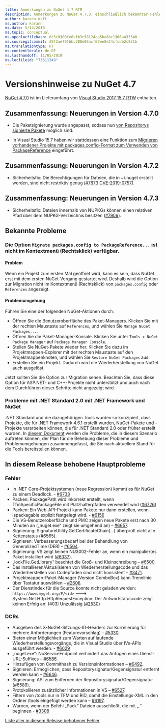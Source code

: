 ```yaml
---
title: Anmerkungen zu NuGet 4.7 RTM
description: Anmerkungen zu NuGet 4.7.0, einschließlich bekannter Fehler, Fehlerkorrekturen, hinzugefügter Features und DCRs.
author: karann-msft
ms.author: karann
ms.date: 5/14/2018
ms.topic: conceptual
ms.openlocfilehash: 0c3c0380fe6efb3c58124ca5ba8bc1306a433340
ms.sourcegitcommit: 39f2ae79fbbc308e06acf67ee8e24cfcdb2c831b
ms.translationtype: HT
ms.contentlocale: de-DE
ms.lasthandoff: 11/05/2019
ms.locfileid: "73611349"
---
```

# <a name="nuget-47-release-notes"></a>Versionshinweise zu NuGet 4.7

[NuGet 4.7.0](https://dist.nuget.org/win-x86-commandline/v4.7.0/nuget.exe) ist im Lieferumfang von [Visual Studio 2017 15.7 RTW](https://www.visualstudio.com/news/releasenotes/vs2017-relnotes) enthalten.

## <a name="summary-whats-new-in-470"></a>Zusammenfassung: Neuerungen in Version 4.7.0

* Die Paketsignierung wurde angepasst, sodass nun [von Repositorys signierte Pakete](https://github.com/NuGet/Home/wiki/Repository-Signatures) möglich sind.

* In Visual Studio 15.7 haben wir stattdessen eine Funktion zum [Migrieren vorhandener Projekte mit packages.config-Format zum Verwenden von PackageReference](https://docs.microsoft.com/nuget/consume-packages/migrate-packages-config-to-package-reference) eingeführt.

## <a name="summary-whats-new-in-472"></a>Zusammenfassung: Neuerungen in Version 4.7.2

* Sicherheitsfix: Die Berechtigungen für Dateien, die in ~/.nuget erstellt werden, sind nicht restriktiv genug ([#7673](https://github.com/NuGet/Home/issues/7673) [CVE-2019-0757](https://portal.msrc.microsoft.com/en-us/security-guidance/advisory/CVE-2019-0757)).

## <a name="summary-whats-new-in-473"></a>Zusammenfassung: Neuerungen in Version 4.7.3

* Sicherheitsfix: Dateien innerhalb von NUPKGs können einen relativen Pfad über dem NUPKG-Verzeichnis besitzen ([#7906](https://github.com/NuGet/Home/issues/7906)).

## <a name="known-issues"></a>Bekannte Probleme

### <a name="the-migrate-packagesconfig-to-packagereference-option-is-not-available-in-the-right-click-context-menu"></a>Die Option `Migrate packages.config to PackageReference...` ist nicht im Kontextmenü (Rechtsklick) verfügbar.

#### <a name="issue"></a>Problem

Wenn ein Projekt zum ersten Mal geöffnet wird, kann es sein, dass NuGet erst mit dem ersten NuGet-Vorgang gestartet wird. Deshalb wird die Option zur Migration nicht im Kontextmenü (Rechtsklick) von `packages.config` oder `References` angezeigt.

#### <a name="workaround"></a>Problemumgehung

Führen Sie eine der folgenden NuGet-Aktionen durch:
* Öffnen Sie die Benutzeroberfläche des Paket-Managers. Klicken Sie mit der rechten Maustaste auf `References`, und wählen Sie `Manage NuGet Packages...`.
* Öffnen Sie die Paket-Manager-Konsole. Klicken Sie unter `Tools > NuGet Package Manager` auf `Package Manager Console`.
* Stellen Sie NuGet-Pakete wieder her. Klicken Sie dazu im Projektmappen-Explorer mit der rechten Maustaste auf den Projektmappenknoten, und wählen Sie `Restore NuGet Packages` aus.
* Erstellen Sie ein Projekt. Dadurch wird die Wiederherstellung von NuGet auch ausgelöst.

Jetzt sollten Sie die Option zur Migration sehen. Beachten Sie, dass diese Option für ASP.NET- und C++-Projekte nicht unterstützt und auch nach dem Durchführen dieser Schritte nicht angezeigt wird.

### <a name="issues-with-net-standard-20-with-net-framework--nuget"></a>Probleme mit .NET Standard 2.0 mit .NET Framework und NuGet

.NET Standard und die dazugehörigen Tools wurden so konzipiert, dass Projekte, die für .NET Framework 4.6.1 erstellt wurden, NuGet-Pakete und -Projekte verarbeiten können, die für .NET Standard 2.0 oder früher erstellt wurden. In [diesem Dokument](https://github.com/dotnet/standard/issues/481) werden die Probleme, die in diesem Szenario auftreten können, der Plan für die Behebung dieser Probleme und Problemumgehungen zusammengefasst, die Sie nach aktuellem Stand für die Tools bereitstellen können.

## <a name="top-issues-fixed-in-this-release"></a>In diesem Release behobene Hauptprobleme

### <a name="bugs"></a>Fehler

* In .NET Core-Projektsystemen (neue Regression) kommt es für NuGet zu einem Deadlock. - [#6733](https://github.com/NuGet/Home/issues/6733)
* Packen: PackagePath wird inkorrekt erstellt, wenn TfmSpecificPackageFile mit Platzhalterpfaden verwendet wird ([#6726](https://github.com/NuGet/Home/issues/6726)).
* Packen: Ein Web-API-Projekt kann Pakete nur dann erstellen, wenn ispackagable explizit festgelegt wird. - [#6156](https://github.com/NuGet/Home/issues/6156)
* Die VS-Benutzeroberfläche und PMC zeigen neue Pakete erst nach 30 Minuten an („nuget.exe“ zeigt sie umgehend an) – [#6657](https://github.com/NuGet/Home/issues/6657).
* Signierung:  SignatureUtility.GetCertificateChain(...) überprüft nicht alle Kettenstatus ([#6565](https://github.com/NuGet/Home/issues/6565)).
* Signieren: Verbesserungsbedarf bei der Behandlung von GeneralizedTime (DER) – [#6564](https://github.com/NuGet/Home/issues/6564).
* Signierung: VS zeigt keinen NU3002-Fehler an, wenn ein manipuliertes Paket installiert wird ([#6337](https://github.com/NuGet/Home/issues/6337)).
* „lockFile.GetLibrary“ beachtet die Groß- und Kleinschreibung – [#6500](https://github.com/NuGet/Home/issues/6500).
* Das Installieren/Aktualisieren von Wiederherstellungscode und das Wiederherstellen von Codepfaden sind nicht konsistent – [#3471](https://github.com/NuGet/Home/issues/3471).
* Projektmappen-Paket-Manager (Version ComboBox) kann Trennlinie über Tastatur auswählen – [#2606](https://github.com/NuGet/Home/issues/2606).
* Der Dienstindex für die Source konnte nicht geladen werden: `https://www.myget.org/F/<id>` ---> System.Net.Http.HttpRequestException: Der Antwortstatuscode zeigt keinen Erfolg an: (403) Unzulässig ([#2530](https://github.com/NuGet/Home/issues/2530))

### <a name="dcrs"></a>DCRs

* Ausgeben des X-NuGet-Sitzungs-ID-Headers zur Korrelierung für mehrere Anforderungen (Featurevorschlag) – [#5330](https://github.com/NuGet/Home/issues/5330).
* Bieten einer Möglichkeit zum Warten auf laufende Wiederherstellungsvorgänge, die in Visual Studio über IVs-APIs ausgeführt werden. - [#6029](https://github.com/NuGet/Home/issues/6029)
* „nuget.exe“: NoServiceEndpoint verhindert das Anfügen eines Dienst-URL-Suffixes – [#6586](https://github.com/NuGet/Home/issues/6586).
* Hinzufügen von Commithash zu Versionsinformationen – [#6492](https://github.com/NuGet/Home/issues/6492).
* Signieren: Ermöglichen, dass Repositorysignatur/Gegensignatur entfernt werden kann – [#6646](https://github.com/NuGet/Home/issues/6646).
* Signierung:  API zum Entfernen der Repositorysignatur/Gegensignatur ([#6589](https://github.com/NuGet/Home/issues/6589)).
* Protokollieren zusätzlicher Informationen in VS – [#6527](https://github.com/NuGet/Home/issues/6527).
* Filtern von /tools nur in TFM und RID, damit die Einstellungs-XML in den Ordner /tools eingefügt werden kann – [#6197](https://github.com/NuGet/Home/issues/6197).
* Warnen, wenn der Befehl „Pack“ Dateien ausschließt, die mit „.“ beginnen  - [#3308](https://github.com/NuGet/Home/issues/3308)

[Liste aller in diesem Release behobener Fehler](https://github.com/NuGet/Home/issues?q=is%3Aissue+is%3Aclosed+milestone%3A%224.7")
